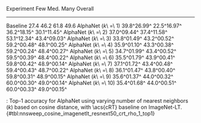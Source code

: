 Experiment                     Few         Med.         Many      Overall
---------------------  -----------  -----------  -----------  -----------
Baseline                      27.4         46.2         61.8         49.6
AlphaNet (_k_\ =\ 1)   39.8^26.99^  22.5^16.97^  36.2^18.15^  30.1^11.45^
AlphaNet (_k_\ =\ 2)   37.0^09.44^  37.4^11.58^  53.1^12.34^  43.4^09.03^
AlphaNet (_k_\ =\ 3)   33.8^01.49^  43.2^00.52^  59.2^00.48^  48.1^00.25^
AlphaNet (_k_\ =\ 4)   35.9^01.10^  43.3^00.38^  59.2^00.24^  48.4^00.27^
AlphaNet (_k_\ =\ 5)   34.7^01.99^  43.4^00.52^  59.5^00.39^  48.4^00.22^
AlphaNet (_k_\ =\ 6)   35.5^01.79^  43.9^00.41^  59.8^00.42^  48.9^00.14^
AlphaNet (_k_\ =\ 7)   37.1^01.72^  43.4^00.48^  59.4^00.43^  48.7^00.22^
AlphaNet (_k_\ =\ 8)   36.1^01.47^  43.8^00.40^  59.8^00.31^  48.9^00.15^
AlphaNet (_k_\ =\ 9)   35.6^01.37^  44.0^00.32^  60.0^00.30^  49.0^00.14^
AlphaNet (_k_\ =\ 10)  35.4^01.68^  44.0^00.51^  60.0^00.33^  49.0^00.15^

: Top-1 accuracy for AlphaNet using varying number of nearest neighbors (_k_) based on cosine distance, with \acs{cRT} baseline on ImageNet-LT. {#tbl:nnsweep_cosine_imagenetlt_resnext50_crt_rho_1_top1}
